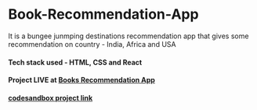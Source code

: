 # Book-Recommendation-App

It is a bungee junmping destinations recommendation app that gives some recommendation on country - India, Africa and USA

#### Tech stack used - HTML, CSS and React

#### Project LIVE at [Books Recommendation App](https://epicbungeejumpers.netlify.app/)

#### [codesandbox project link](https://codesandbox.io/s/github/Meghana-sk/Epic-BungeeJumping-Destinations)
